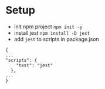 # Setup

- init npm project `npm init -y`
- install jest `npm install -D jest`
- add `jest` to scripts in package.json

```
{
...
"scripts": {
    "test": "jest"
  },
...
}
```
